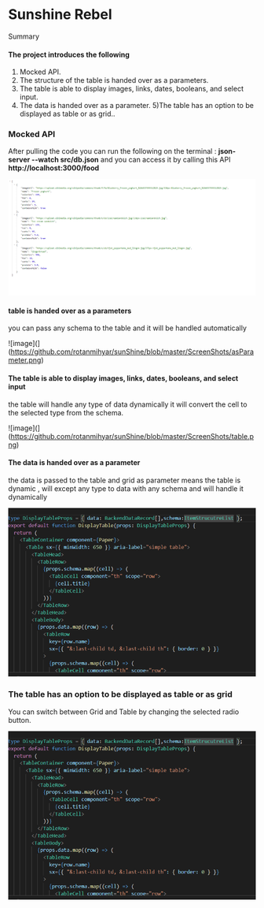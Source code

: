 # Sunshine Rebel

Summary

#### The project introduces the following
1) Mocked API.
2) The structure of the table is handed over as a parameters.
3) The table is able to display images, links, dates, booleans, and select input.
4) The data is handed over as a parameter.
5)The table has an option to be displayed as table or as grid..

### Mocked API
After pulling the code you can run the following on the terminal : **json-server --watch src/db.json**
and you can access it by calling this API
**http://localhost:3000/food**


![image](https://github.com/rotanmihyar/sunShine/blob/master/ScreenShots/API.png)


#### table is handed over as a parameters
you can pass any schema to the table and it will be handled automatically  

![image](](https://github.com/rotanmihyar/sunShine/blob/master/ScreenShots/asParameter.png)



#### The table is able to display images, links, dates, booleans, and select input

the table will handle any type of data dynamically it will convert the cell to the selected type from the schema.

![image](](https://github.com/rotanmihyar/sunShine/blob/master/ScreenShots/table.png)



#### The data is handed over as a parameter
the data is passed to the table and grid as parameter means the table is dynamic , will except any type to data with any schema and will handle it dynamically

![image](https://github.com/rotanmihyar/sunShine/blob/master/ScreenShots/dataParameter.png)




### The table has an option to be displayed as table or as grid
You can switch between Grid and Table by changing the selected radio button.

![image](https://github.com/rotanmihyar/sunShine/blob/master/ScreenShots/dataParameter.png)



